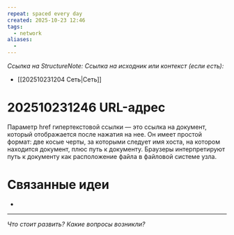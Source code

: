 ```yaml
---
repeat: spaced every day
created: 2025-10-23 12:46
tags:
  - network
aliases:
  -
---
```

*Ссылка на StructureNote:*
*Ссылка на исходник или контекст (если есть):*
- [[202510231204 Сеть|Сеть]]

# 202510231246 URL-адрес

Параметр href гипертекстовой ссылки — это ссылка на документ, который отображается после нажатия на нее. Он имеет простой формат: две косые черты, за которыми следует имя хоста, на котором находится документ, плюс путь к документу. Браузеры интерпретируют путь к документу как расположение файла в файловой системе узла.

# Связанные идеи

- 

---

*Что стоит развить? Какие вопросы возникли?*
